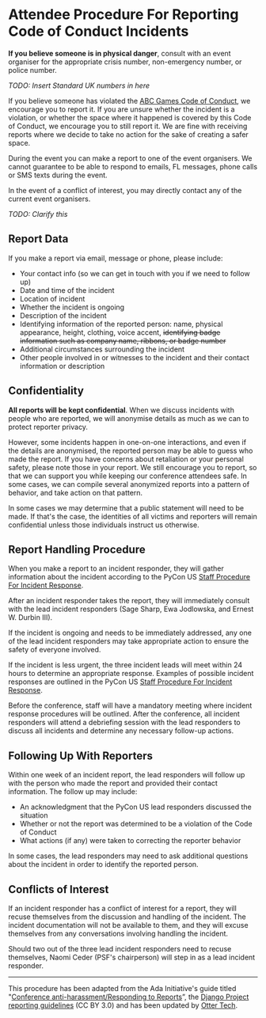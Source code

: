 # Attendee Procedure For Reporting Code of Conduct Incidents

**If you believe someone is in physical danger**, consult with an event organiser for the appropriate crisis number, non-emergency number, or police number.

*TODO: Insert Standard UK numbers in here*

If you believe someone has violated the [ABC Games Code of Conduct](https://github.com/naxelauk/abcgames-code-of-conduct/code_of_conduct.md), we encourage you to report it. If you are unsure whether the incident is a violation, or whether the space where it happened is covered by this Code of Conduct, we encourage you to still report it. We are fine with receiving reports where we decide to take no action for the sake of creating a safer space.

During the event you can make a report to one of the event organisers. We cannot guarantee to be able to respond to emails, FL messages, phone calls or SMS texts during the event.

In the event of a conflict of interest, you may directly contact any of the current event organisers.

*TODO: Clarify this*


## Report Data

If you make a report via email, message or phone, please include:

* Your contact info (so we can get in touch with you if we need to follow up)
* Date and time of the incident
* Location of incident
* Whether the incident is ongoing
* Description of the incident
* Identifying information of the reported person: name, physical appearance, height, clothing, voice accent, ~~identifying badge information such as company name, ribbons, or badge number~~
* Additional circumstances surrounding the incident
* Other people involved in or witnesses to the incident and their contact information or description

## Confidentiality

**All reports will be kept confidential**. When we discuss incidents with people who are reported, we will anonymise details as much as we can to protect reporter privacy.

However, some incidents happen in one-on-one interactions, and even if the details are anonymised, the reported person may be able to guess who made the report. If you have concerns about retaliation or your personal safety, please note those in your report. We still encourage you to report, so that we can support you while keeping our conference attendees safe. In some cases, we can compile several anonymized reports into a pattern of behavior, and take action on that pattern.

In some cases we may determine that a public statement will need to be made. If that's the case, the identities of all victims and reporters will remain confidential unless those individuals instruct us otherwise.

## Report Handling Procedure

When you make a report to an incident responder, they will gather information about the incident according to the PyCon US [Staff Procedure For Incident Response](https://us.pycon.org/2018/about/code-of-conduct/staff-procedure/).

After an incident responder takes the report, they will immediately consult with the lead incident responders (Sage Sharp, Ewa Jodlowska, and Ernest W. Durbin III).

If the incident is ongoing and needs to be immediately addressed, any one of the lead incident responders may take appropriate action to ensure the safety of everyone involved.

If the incident is less urgent, the three incident leads will meet within 24 hours to determine an appropriate response. Examples of possible incident responses are outlined in the PyCon US [Staff Procedure For Incident Response](https://us.pycon.org/2018/about/code-of-conduct/staff-procedure/).

Before the conference, staff will have a mandatory meeting where incident response procedures will be outlined. After the conference, all incident responders will attend a debriefing session with the lead responders to discuss all incidents and determine any necessary follow-up actions.

## Following Up With Reporters

Within one week of an incident report, the lead responders will follow up with the person who made the report and provided their contact information. The follow up may include:

* An acknowledgment that the PyCon US lead responders discussed the situation
* Whether or not the report was determined to be a violation of the Code of Conduct
* What actions (if any) were taken to correcting the reporter behavior

In some cases, the lead responders may need to ask additional questions about the incident in order to identify the reported person.

## Conflicts of Interest

If an incident responder has a conflict of interest for a report, they will recuse themselves from the discussion and handling of the incident. The incident documentation will not be available to them, and they will excuse themselves from any conversations involving handling the incident.

Should two out of the three lead incident responders need to recuse themselves, Naomi Ceder (PSF's chairperson) will step in as a lead incident responder.

---

This procedure has been adapted from the Ada Initiative's guide titled "[Conference anti-harassment/Responding to Reports](http://geekfeminism.wikia.com/wiki/Conference_anti-harassment/Responding_to_reports)”, the [Django Project reporting guidelines](https://www.djangoproject.com/conduct/reporting/) (CC BY 3.0) and has been updated by [Otter Tech](https://otter.technology/).
<!--stackedit_data:
eyJoaXN0b3J5IjpbMTY1MDI1NjY5NCw2NzI3MzAxMzFdfQ==
-->